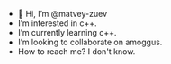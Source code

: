 - 👋 Hi, I’m @matvey-zuev
- I’m interested in c++.
- I’m currently learning c++.
- I’m looking to collaborate on amoggus.
- How to reach me? I don't know.

<!---
matvey-zuev/matvey-zuev is a ✨ special ✨ repository because its `README.md` (this file) appears on your GitHub profile.
You can click the Preview link to take a look at your changes.
--->
